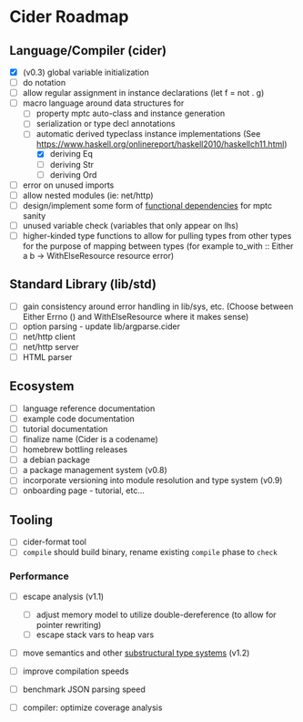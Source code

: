 # Cider Roadmap

## Language/Compiler (cider)

- [x] (v0.3) global variable initialization
- [ ] do notation
- [ ] allow regular assignment in instance declarations (let f = not . g)
- [ ] macro language around data structures for
  - [ ] property mptc auto-class and instance generation
  - [ ] serialization or type decl annotations
  - [ ] automatic derived typeclass instance implementations (See https://www.haskell.org/onlinereport/haskell2010/haskellch11.html)
    - [x] deriving Eq
    - [ ] deriving Str
    - [ ] deriving Ord
- [ ] error on unused imports
- [ ] allow nested modules (ie: net/http)
- [ ] design/implement some form of [functional dependencies](https://github.com/ciderlang/reference-docs/blob/master/docs/2000-jones-functional-dependencies.pdf) for mptc sanity
- [ ] unused variable check (variables that only appear on lhs)
- [ ] higher-kinded type functions to allow for pulling types from other types for the purpose of mapping between types (for example to_with :: Either a b -> WithElseResource resource error)

## Standard Library (lib/std)

- [ ] gain consistency around error handling in lib/sys, etc. (Choose between Either Errno () and WithElseResource where it makes sense)
- [ ] option parsing - update lib/argparse.cider
- [ ] net/http client
- [ ] net/http server
- [ ] HTML parser

## Ecosystem
- [ ] language reference documentation
- [ ] example code documentation
- [ ] tutorial documentation
- [ ] finalize name (Cider is a codename)
- [ ] homebrew bottling releases
- [ ] a debian package
- [ ] a package management system (v0.8)
- [ ] incorporate versioning into module resolution and type system (v0.9)
- [ ] onboarding page - tutorial, etc...

## Tooling
- [ ] cider-format tool
- [ ] `compile` should build binary, rename existing `compile` phase to `check`

### Performance

- [ ] escape analysis (v1.1)
  - [ ] adjust memory model to utilize double-dereference (to allow for pointer rewriting)
  - [ ] escape stack vars to heap vars
- [ ] move semantics and other [substructural type systems](https://en.wikipedia.org/wiki/Substructural_type_system) (v1.2)
- [ ] improve compilation speeds
- [ ] benchmark JSON parsing speed
- [ ] compiler: optimize coverage analysis

